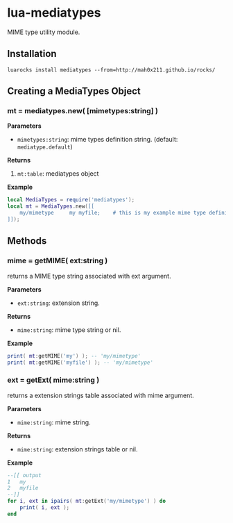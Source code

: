 lua-mediatypes
==

MIME type utility module.

## Installation

```
luarocks install mediatypes --from=http://mah0x211.github.io/rocks/
```

## Creating a MediaTypes Object

### mt = mediatypes.new( [mimetypes:string] )


**Parameters**

- `mimetypes:string`: mime types definition string. (default: `mediatype.default`)

**Returns**

1. `mt:table`: mediatypes object

**Example**

```lua
local MediaTypes = require('mediatypes');
local mt = MediaTypes.new([[
    my/mimetype     my myfile;    # this is my example mime type definition
]]);
```

## Methods

### mime = getMIME( ext:string )

returns a MIME type string associated with ext argument.

**Parameters**

- `ext:string`: extension string.

**Returns**

- `mime:string`: mime type string or nil.

**Example**

```lua
print( mt:getMIME('my') ); -- 'my/mimetype'
print( mt:getMIME('myfile') ); -- 'my/mimetype'
```

### ext = getExt( mime:string )

returns a extension strings table associated with mime argument.

**Parameters**

- `mime:string`: mime string.

**Returns**

- `mime:string`: extension strings table or nil.

**Example**

```lua
--[[ output
1	my
2	myfile
--]]
for i, ext in ipairs( mt:getExt('my/mimetype') ) do
    print( i, ext );
end
```
